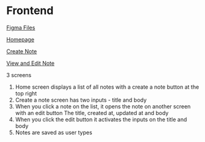 # Frontend

[Figma Files](https://www.figma.com/file/4lpTb80cICqbFsJZ3utq0m/Note-Pal?type=design&node-id=2%3A560&mode=design&t=PvRVTSBFqssAbYee-1)

[Homepage](/ui/home.jpg)

[Create Note](/ui/create-note.jpg)

[View and Edit Note](/ui/view-edit-note.jpg)

3 screens

1. Home screen displays a list of all notes with a create a note button at the top right
2. Create a note screen has two inputs - title and body
3. When you click a note on the list, it opens the note on another screen with an edit button
The title, created at, updated at and body
4. When you click the edit button it activates the inputs on the title and body
5. Notes are saved as user types
